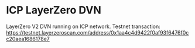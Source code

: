 # ICP LayerZero DVN

LayerZero V2 DVN running on ICP network.
Testnet transaction: https://testnet.layerzeroscan.com/address/0x1aa4c4d9422f0af93f6476f0cc20aea1686178e7
